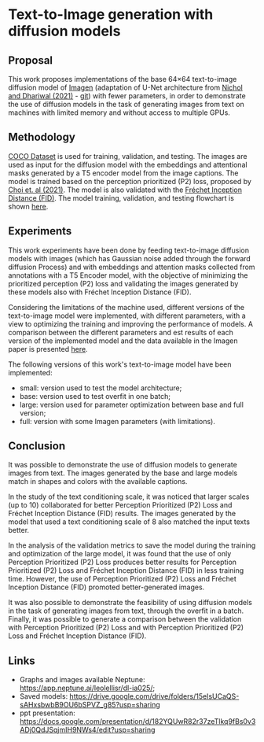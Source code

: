# Text-to-Image generation with diffusion models

## Proposal
This work proposes implementations of the base 64×64 text-to-image diffusion model of [Imagen](https://arxiv.org/pdf/2205.11487.pdf) (adaptation of U-Net architecture from [Nichol and Dhariwal (2021)](https://arxiv.org/abs/2102.09672) - [git](https://github.com/openai/improved-diffusion)) with fewer parameters, in order to demonstrate the use of diffusion models in the task of generating images from text on machines with limited memory and without access to multiple GPUs.

## Methodology
[COCO Dataset](https://cocodataset.org) is used for training, validation, and testing. The images are used as input for the diffusion model with the embeddings and attentional masks generated by a T5 encoder model from the image captions. The model is trained based on the perception prioritized (P2) loss, proposed by [Choi et. al (2021)](https://arxiv.org/pdf/2204.00227.pdf). The model is also validated with the [Fréchet Inception Distance (FID)](https://arxiv.org/pdf/1706.08500.pdf). The model training, validation, and testing flowchart is shown [here](https://imgur.com/24inAbh).

## Experiments

This work experiments have been done by feeding text-to-image diffusion models with images (which has Gaussian noise added through the forward diffusion Process) and with embeddings and attention masks collected from annotations with a T5 Encoder model, with the objective of minimizing the prioritized perception (P2) loss and validating the images generated by these models also with Fréchet Inception Distance (FID).

Considering the limitations of the machine used, different versions of the text-to-image model were implemented, with different parameters, with a view to optimizing the training and improving the performance of models. A comparison between the different parameters and est results of each version of the implemented model and the data available in the Imagen paper is presented [here](https://imgur.com/ptt0DSe).

The following versions of this work's text-to-image model have been implemented:
- small: version used to test the model architecture;
- base: version used to test overfit in one batch;
- large: version used for parameter optimization between base and full version;
- full: version with some Imagen parameters (with limitations).

## Conclusion
It was possible to demonstrate the use of diffusion models to generate images from text. The images generated by the base and large models match in shapes and colors with the available captions.

In the study of the text conditioning scale, it was noticed that larger scales (up to 10) collaborated for better Perception Prioritized (P2) Loss and Fréchet Inception Distance (FID) results. The images generated by the model that used a text conditioning scale of 8 also matched the input texts better.

In the analysis of the validation metrics to save the model during the training and optimization of the large model, it was found that the use of only Perception Prioritized (P2) Loss produces better results for Perception Prioritized (P2) Loss and Fréchet Inception Distance (FID) in less training time. However, the use of Perception Prioritized (P2) Loss and Fréchet Inception Distance (FID) promoted better-generated images.

It was also possible to demonstrate the feasibility of using diffusion models in the task of generating images from text, through the overfit in a batch. Finally, it was possible to generate a comparison between the validation with Perception Prioritized (P2) Loss and with Perception Prioritized (P2) Loss and Fréchet Inception Distance (FID).

## Links

- Graphs and images available Neptune: https://app.neptune.ai/leolellisr/dl-ia025/;
- Saved models: https://drive.google.com/drive/folders/15eIsUCaQS-sAHxsbwbB9OU6bSPVZ_g85?usp=sharing
- ppt presentation: https://docs.google.com/presentation/d/182YQUwR82r37zeTlkq9fBs0v3ADj0QdJSqjmIH9NWs4/edit?usp=sharing

